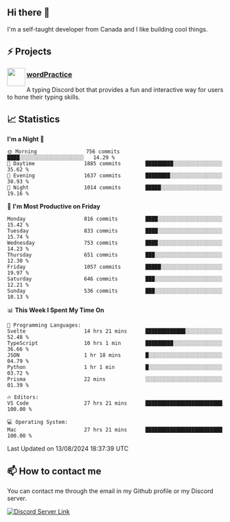 <h2>Hi there 👋</h2>

<p>I'm a self-taught developer from Canada and I like building cool things.</p>

<h2>⚡ Projects</h2>

<img align="left" src="https://i.imgur.com/BIzs17V.png" width="42" height="42" />
<h3><a target="_blank" href="https://wordpractice.principle.sh/">wordPractice</a></h3>
<p>A typing Discord bot that provides a fun and interactive way for users to hone their typing skills.</p>

<h2>📈 Statistics</h2>

<!--START_SECTION:waka-->
**I'm a Night 🦉** 

```text
🌞 Morning                756 commits         ████░░░░░░░░░░░░░░░░░░░░░   14.29 % 
🌆 Daytime                1885 commits        █████████░░░░░░░░░░░░░░░░   35.62 % 
🌃 Evening                1637 commits        ████████░░░░░░░░░░░░░░░░░   30.93 % 
🌙 Night                  1014 commits        █████░░░░░░░░░░░░░░░░░░░░   19.16 % 
```
📅 **I'm Most Productive on Friday** 

```text
Monday                   816 commits         ████░░░░░░░░░░░░░░░░░░░░░   15.42 % 
Tuesday                  833 commits         ████░░░░░░░░░░░░░░░░░░░░░   15.74 % 
Wednesday                753 commits         ████░░░░░░░░░░░░░░░░░░░░░   14.23 % 
Thursday                 651 commits         ███░░░░░░░░░░░░░░░░░░░░░░   12.30 % 
Friday                   1057 commits        █████░░░░░░░░░░░░░░░░░░░░   19.97 % 
Saturday                 646 commits         ███░░░░░░░░░░░░░░░░░░░░░░   12.21 % 
Sunday                   536 commits         ███░░░░░░░░░░░░░░░░░░░░░░   10.13 % 
```


📊 **This Week I Spent My Time On** 

```text
💬 Programming Languages: 
Svelte                   14 hrs 21 mins      █████████████░░░░░░░░░░░░   52.48 % 
TypeScript               10 hrs 1 min        █████████░░░░░░░░░░░░░░░░   36.66 % 
JSON                     1 hr 18 mins        █░░░░░░░░░░░░░░░░░░░░░░░░   04.79 % 
Python                   1 hr 1 min          █░░░░░░░░░░░░░░░░░░░░░░░░   03.72 % 
Prisma                   22 mins             ░░░░░░░░░░░░░░░░░░░░░░░░░   01.39 % 

🔥 Editors: 
VS Code                  27 hrs 21 mins      █████████████████████████   100.00 % 

💻 Operating System: 
Mac                      27 hrs 21 mins      █████████████████████████   100.00 % 
```


 Last Updated on 13/08/2024 18:37:39 UTC
<!--END_SECTION:waka-->

<h2>📫 How to contact me</h2>

You can contact me through the email in my Github profile or my Discord server.

[![Discord Server Link](https://dcbadge.vercel.app/api/server/DHnk46C)](https://discord.gg/DHnk46C)

